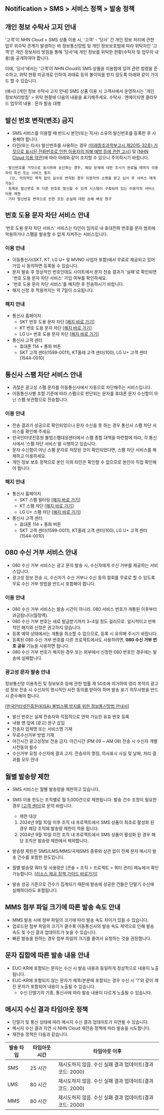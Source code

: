 ## Notification > SMS > 서비스 정책 > 발송 정책

<span id="private-policy"></span>
## 개인 정보 수탁사 고지 안내

'고객'이 NHN Cloud > SMS 상품 이용 시, '고객' - '당사' 간 개인 정보 처리에 관한 업무 위수탁 관계가 발생하는 바 정보통신망법 및 개인 정보보호법에 따라 위탁자인 '고객'은 개인 정보처리 방침을 통해 '당사'에 개인 정보를 위탁한 현황(수탁자 및 업무의 내용)을 공개하여야 합니다.

이에, '당사'에서는 '고객'이 NHN Cloud의 SMS 상품을 이용함에 있어 관련 법령을 준수하고, 위탁 현황 미공개로 인하여 과태료 등의 불이익을 받지 않도록 아래와 같이 가이드 할 수 있습니다.

(예시)
[개인 정보 수탁사 고지 안내]
SMS 상품 이용 시 고객사에서 운영하시는 '개인 정보처리방침' > 위탁 현황에 다음의 내용을 표기해주세요.
수탁사 : 엔에이치엔 클라우드
업무의 내용 : 문자 발송 대행

<span id='fabrication-number'></span>
## 발신 번호 변작(변조) 금지
+ SMS 서비스를 이용할 때 반드시 본인(또는 자사) 소유의 발신번호를 등록한 후 사용해야 합니다.
+ 타인(또는 타사) 발신번호를 사용하는 경우 <a href="https://www.msit.go.kr/bbs/view.do?sCode=user&mId=108&mPid=103&bbsSeqNo=83&nttSeqNo=1259891" target="_blank">(미래창조과학부고시 제2015-32호) 거짓으로 표시된 전화번호로 인한 이용자의 피해 예방 등에 관한 고시]</a> 및 <a href="https://www.toast.com/terms/terms-service
" target="_blank">[NHN Cloud 이용 약관]</a>에 따라 아래와 같이 조치할 수 있으니 주의하시기 바랍니다. 

```
ㆍ발신번호를 거짓으로 표시하여 송신하는 경우, 해당 문제에 대한 조사가 완료될 때까지 이용자의 회선 또는 서비스 중지
  (단, 악의적인 목적 없이 실수로 변작된 경우 이용자의 소명을 받고 심사 후 서비스 재개 가능)
ㆍ등록된 발신번호 외 다른 번호로 발신할 수 있게 시스템이 구축되어 있는 이용자의 서비스 이용 제한 
ㆍ기타 발신번호 변작으로 인한 모든 손실에 대한 손해 배상 청구  
```

<span id="fraud-number"></span>
## 번호 도용 문자 차단 서비스 안내
‘번호 도용 문자 차단 서비스’ 서비스는 타인이 임의로 내 휴대전화 번호를 문자 범죄에 악용하거나 스팸을 발송할 수 없게 지켜주는 서비스입니다.

### 이용 안내
+ 이동통신사(SKT, KT, LG U+ 및 MVNO 사업자 포함)에서 무료로 제공되고 있어 가입 시 동의하면 등록될 수 있습니다.
+ 문자 발송 후 정상적인 번호인데도 사이트에서 문자 전송 결과가 '실패'로 확인되면 '번호 도용 문자 차단 서비스' 가입 여부를 확인하세요.
+ '번호 도용 문자 차단 서비스'를 해지한 후 전송하시기 바랍니다.
+ 해지 신청 후 적용까지는 약 7일이 소요됩니다.

### 해지 안내
+ 통신사 홈페이지
    + SKT 번호 도용 문자 차단 [[해지 바로 가기](http://www.tworld.co.kr/normal.do?serviceId=S_PROD2001&viewId=V_PROD2001&prod_id=NA00004406)]
    + KT 번호 도용 문자 차단 [[해지 바로 가기](https://product.kt.com/wDic/productDetail.do?ItemCode=1047)]
    + LG U+ 번호 도용 문자 차단 [[해지 바로 가기](https://www.lguplus.com/plan/addon/addon-call-msg/LRZ0002297)]
+ 통신사 고객 센터
    + 휴대폰 114 + 통화 버튼
    + SKT 고객 센터(1599-0011), KT올레 고객 센터(100), LG U+ 고객 센터(1544-0010)

<span id="spam-number"></span>
## 통신사 스팸 차단 서비스 안내
+ 귀찮은 광고성 스팸 문자를 이동통신사에서 자동으로 차단해주는 서비스입니다.
+ 이동통신사별 조합 기준에 따라 스팸으로 판단되는 문자를 휴대폰 문자 수신함이 아닌 스팸 보관함으로 전송합니다.

### 이용 안내
+ 전송 결과가 성공으로 확인되었으나 문자 수신을 못 하는 경우 통신사 스팸 차단 서비스를 확인해 주세요.
+ 한국인터넷진흥원 불법스팸대응센터에서 스팸 종합 대책을 마련함에 따라, 각 통신사에서 ‘스팸 차단 서비스’를 시행하고 있습니다.
+ 문자 수신함이 아닌 스팸 문자로 저장된 것이 확인되었다면, 스팸 차단 서비스를 해제하고 이용하세요.
+ 개인 정보 보호 정책으로 본인 이외 타인은 확인할 수 없으므로 본인이 직접 확인해야 합니다.

### 해지 안내
+ 통신사 홈페이지
    + SKT 스팸 필터링 [[해지 바로 가기](http://www.tworld.co.kr/normal.do?serviceId=S_PROD2001&viewId=V_PROD2001&prod_id=NA00002121)]
    + KT 스팸 차단 [[해지 바로 가기](https://product.kt.com/wDic/productDetail.do?ItemCode=479)]
    + LG U+ 스팸 차단 [[해지 바로 가기](https://www.lguplus.com/plan/addon/addon-call-msg/LRZ0000277)]
+ 통신사 고객 센터
    + 휴대폰 114 + 통화 버튼
    + SKT 고객 센터(1599-0011), KT올레 고객 센터(100), LG U+ 고객 센터(1544-0010)

<span id="rejection-of-receiving-080"></span>
## 080 수신 거부 서비스 안내
+ 080 수신 거부 서비스는 광고 문자 발송 시, 수신자에게 수신 거부를 제공하는 서비스입니다.
+ 광고성 정보 전송 시, 수신자가 수신 거부나 수신 동의 철회를 무료로 할 수 있도록 무료 수신 거부 방법을 반드시 포함해야 합니다.

### 이용 안내
+ 080 수신 거부 서비스는 발송 시간이 아니라. 080 서비스 번호가 개통된 이후부터 과금됩니다(월정액).
+ 080 수신 거부 번호는 새로 발급받기까지 3~4일 정도 걸리므로. 일시적이고 반복적인 해지와 신청은 권고하지 않습니다.
+ 등록 예약 상태에서는 개통을 취소할 수 없으므로, 등록 시 유의해 주시기 바랍니다.
+ 등록된 080 수신 거부 번호를 다른 프로젝트에서도 사용하려면,  **080 수신 거부 번호 공유** 기능을 사용하면 됩니다.
+ 080 수신 거부 번호가 해지된 경우 또는 외부에서 신청한 080 번호인 경우에는 발송에 실패합니다.

### 광고성 문자 발송 안내
정보통신망 이용촉진 및 정보보호 등에 관한 법률 제 50조에 의거하여 영리 목적의 광고성 정보 전송 시 수신자의 명시적인 사전 동의를 받아야 하며 발송 표기 의무사항을 반드시 준수해야 합니다. <br/>

[[한국인터넷진흥원(KISA) 불법스팸 방지를 위한 정보통신망법 안내서](https://static.toastoven.net/prod_sms/kisa_spam_guide.pdf)] <br/>

* 발신 번호는 실제 전송자와 직접적으로 연락 가능한 유효 번호 등록
* 내용 맨 앞에 (광고) 문구 삽입
* 전송자 업체명 또는 서비스명 기재
* 무료수신거부 방법 기재
* 야간시간 광고성정보 전송 금지: 야간시간 (PM 09 ~ AM 08) 전송 시 수신자 개별 사전동의 필수
* 수신거부 요청 수신자에 결과 고지: 전송자의 명칭, 의사표시 사실 및 날짜, 처리 결과를 모두 안내

## 월별 발송량 제한
* SMS 서비스는 월별 발송량을 제한하고 있습니다.
* SMS 이용 한도는 조직별로 월 5,000건으로 제한됩니다. 발송 건수 조정이 필요한 경우 [[고객 센터](https://www.nhncloud.com/kr/support/inquiry)]로 문의 바랍니다.
    * 제한 대상
    
    1) 2024년 9월 10일 이후 조직 내 프로젝트에서 SMS 상품이 최초로 활성화 된 경우 해당 조직에 발송량 제한이 적용 됩니다.
    2) 2024년 9월 10일 이전 조직 내 프로젝트에서 SMS 상품이 활성화 된 경우 해당 조직은 발송량 제한에서 제외합니다.


* 발송량 제한은 SMS/LMS/MMS/국제SMS 종류와 상관 없이 전체 문자 메시지 발송 건수를 포함한 한도입니다.
* 월별 발송량 쿼터 및 사용량은 [콘솔 > 조직 > 프로젝트 > 쿼터 관리] 메뉴에서 확인 가능합니다. [[리소스 제공 정책 가이드 바로가기](https://docs.nhncloud.com/ko/nhncloud/ko/resource-policy/#sms)]
* 발송 성공 기준으로 건수가 집계되기 때문에 발송에 성공한 건들은 단말기 수신에 실패하더라도 포함됩니다.

## MMS 첨부 파일 크기에 따른 발송 속도 안내
+ MMS 발송 시에 첨부 파일의 크기에 따라 발송 속도 차이가 있을 수 있습니다.
+ 업로드된 첨부 파일의 크기가 클수록 이동통신사의 발송 속도 제약으로 인해 발송 속도 및 수신 결과 업데이트가 늦을 수 있습니다.
+ 빠른 발송을 원하는 경우 첨부 파일의 크기를 줄여서 요청하는 것을 권장합니다.

## 문자 집합에 따른 발송 내용 안내
+ EUC-KR에 포함되는 문자는 수신 시 발송 내용과 동일하게 정상적으로 내용이 노출됩니다.
+ EUC-KR에 포함되지 않는 문자가 제목/본문에 포함되는 경우 수신 시 '?'와 같이 깨진 문자가 포함되어 내용이 노출될 수 있습니다.
    + 수신 단말기의 기종, 통신사에 따라 발송 내용이 다르게 노출될 수 있습니다.

## 메시지 수신 결과 타임아웃 정책
+ 단말기 및 통신 상태에 따라 메시지 수신 결과 업데이트가 지연될 수 있습니다.
+ 메시지 수신 결과 지연 시 NHN Cloud 재전송 정책에 따라 발송을 시도합니다.
+ 재전송 정책은 다음과 같습니다.

| 발송 타입 | 타임아웃 시간 | 타임아웃 이후 |
|---|---|---|
| SMS | 25 시간 | 재시도하지 않음. 수신 실패 결과 업데이트(결과 코드: 2000) |
| LMS | 80 시간 | 재시도하지 않음. 수신 실패 결과 업데이트(결과 코드: 2000) |
| MMS | 80 시간 | 재시도하지 않음. 수신 실패 결과 업데이트(결과 코드: 2000) |
